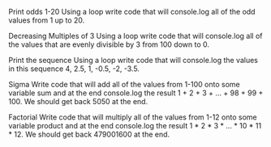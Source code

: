 Print odds 1-20
Using a loop write code that will console.log all of the odd values from 1 up to 20.

Decreasing Multiples of 3
Using a loop write code that will console.log all of the values that are evenly divisible by 3 from 100 down to 0.

Print the sequence
Using a loop write code that will console.log the values in this sequence 4, 2.5, 1, -0.5, -2, -3.5.

Sigma
Write code that will add all of the values from 1-100 onto some variable sum and at the end console.log the result 1 + 2 + 3 + ... + 98 + 99 + 100. We should get back 5050 at the end.

Factorial
Write code that will multiply all of the values from 1-12 onto some variable product and at the end console.log the result 1 * 2 * 3 * ... * 10 * 11 * 12. We should get back 479001600 at the end.